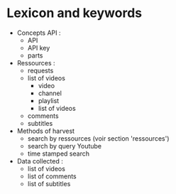 # Lexicon and keywords

* Concepts API :
	* API 
	* API key
	* parts
* Ressources :
	* requests
	* list of videos
		* video
		* channel
		* playlist 
		* list of videos
	* comments
	* subtitles
* Methods of harvest
	* search by ressources (voir section 'ressources')
	* search by query Youtube
	* time stamped search
* Data collected :
	* list of videos
	* list of comments
	* list of subtitles